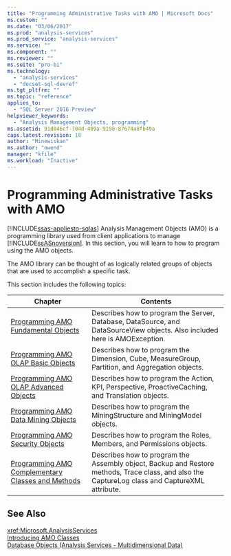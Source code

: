 ```yaml
---
title: "Programming Administrative Tasks with AMO | Microsoft Docs"
ms.custom: ""
ms.date: "03/06/2017"
ms.prod: "analysis-services"
ms.prod_service: "analysis-services"
ms.service: ""
ms.component: ""
ms.reviewer: ""
ms.suite: "pro-bi"
ms.technology: 
  - "analysis-services"
  - "docset-sql-devref"
ms.tgt_pltfrm: ""
ms.topic: "reference"
applies_to: 
  - "SQL Server 2016 Preview"
helpviewer_keywords: 
  - "Analysis Management Objects, programming"
ms.assetid: 91d846cf-704d-409a-9198-87674a8fb49a
caps.latest.revision: 18
author: "Minewiskan"
ms.author: "owend"
manager: "kfile"
ms.workload: "Inactive"
---
```

# Programming Administrative Tasks with AMO
[!INCLUDE[ssas-appliesto-sqlas](../../../includes/ssas-appliesto-sqlas.md)]
  Analysis Management Objects (AMO) is a programming library used from client applications to manage [!INCLUDE[ssASnoversion](../../../includes/ssasnoversion-md.md)]. In this section, you will learn to how to program using the AMO objects.  
  
 The AMO library can be thought of as logically related groups of objects that are used to accomplish a specific task.  
  
 This section includes the following topics:  
  
|Chapter|Contents|  
|-------------|--------------|  
|[Programming AMO Fundamental Objects](../../../analysis-services/multidimensional-models/analysis-management-objects/programming-amo-fundamental-objects.md)|Describes how to program the Server, Database, DataSource, and DataSourceView objects. Also included here is AMOException.|  
|[Programming AMO OLAP Basic Objects](../../../analysis-services/multidimensional-models/analysis-management-objects/programming-amo-olap-basic-objects.md)|Describes how to program the Dimension, Cube, MeasureGroup, Partition, and Aggregation objects.|  
|[Programming AMO OLAP Advanced Objects](../../../analysis-services/multidimensional-models/analysis-management-objects/programming-amo-olap-advanced-objects.md)|Describes how to program the Action, KPI, Perspective, ProactiveCaching, and Translation objects.|  
|[Programming AMO Data Mining Objects](../../../analysis-services/multidimensional-models/analysis-management-objects/programming-amo-data-mining-objects.md)|Describes how to program the MiningStructure and MiningModel objects.|  
|[Programming AMO Security Objects](../../../analysis-services/multidimensional-models/analysis-management-objects/programming-amo-security-objects.md)|Describes how to program the Roles, Members, and Permissions objects.|  
|[Programming AMO Complementary Classes and Methods](../../../analysis-services/multidimensional-models/analysis-management-objects/programming-amo-complementary-classes-and-methods.md)|Describes how to program the Assembly object, Backup and Restore methods, Trace class, and also the CaptureLog class and CaptureXML attribute.|  
  
## See Also  
 <xref:Microsoft.AnalysisServices>   
 [Introducing AMO Classes](../../../analysis-services/multidimensional-models/analysis-management-objects/amo-classes-introduction.md)   
 [Database Objects &#40;Analysis Services - Multidimensional Data&#41;](../../../analysis-services/multidimensional-models/olap-logical/database-objects-analysis-services-multidimensional-data.md)  
  
  
